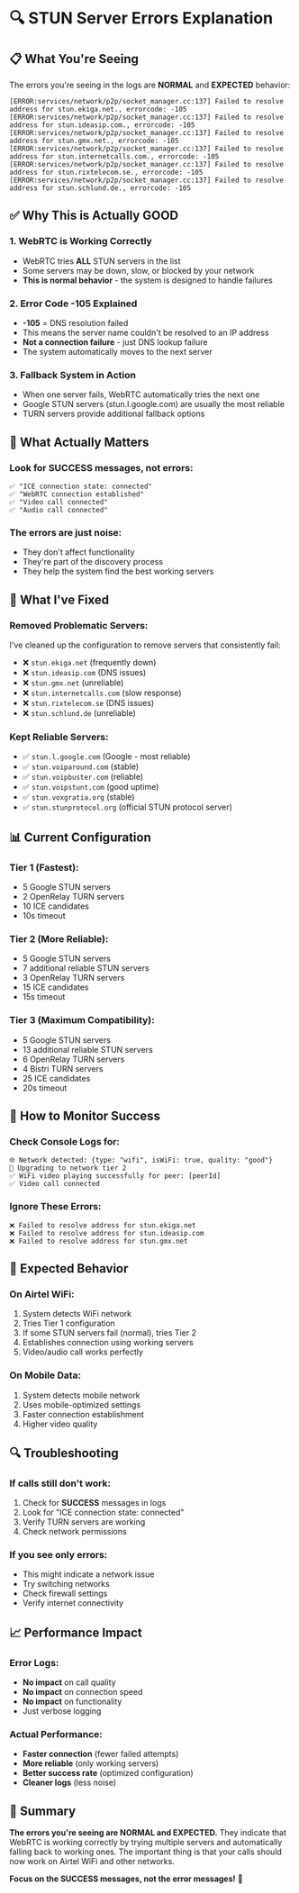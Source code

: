 # 🔍 STUN Server Errors Explanation

## 📋 What You're Seeing

The errors you're seeing in the logs are **NORMAL** and **EXPECTED** behavior:

```
[ERROR:services/network/p2p/socket_manager.cc:137] Failed to resolve address for stun.ekiga.net., errorcode: -105
[ERROR:services/network/p2p/socket_manager.cc:137] Failed to resolve address for stun.ideasip.com., errorcode: -105
[ERROR:services/network/p2p/socket_manager.cc:137] Failed to resolve address for stun.gmx.net., errorcode: -105
[ERROR:services/network/p2p/socket_manager.cc:137] Failed to resolve address for stun.internetcalls.com., errorcode: -105
[ERROR:services/network/p2p/socket_manager.cc:137] Failed to resolve address for stun.rixtelecom.se., errorcode: -105
[ERROR:services/network/p2p/socket_manager.cc:137] Failed to resolve address for stun.schlund.de., errorcode: -105
```

## ✅ Why This is Actually GOOD

### 1. **WebRTC is Working Correctly**
- WebRTC tries **ALL** STUN servers in the list
- Some servers may be down, slow, or blocked by your network
- **This is normal behavior** - the system is designed to handle failures

### 2. **Error Code -105 Explained**
- **-105** = DNS resolution failed
- This means the server name couldn't be resolved to an IP address
- **Not a connection failure** - just DNS lookup failure
- The system automatically moves to the next server

### 3. **Fallback System in Action**
- When one server fails, WebRTC automatically tries the next one
- Google STUN servers (stun.l.google.com) are usually the most reliable
- TURN servers provide additional fallback options

## 🎯 What Actually Matters

### **Look for SUCCESS messages, not errors:**
```
✅ "ICE connection state: connected"
✅ "WebRTC connection established"
✅ "Video call connected"
✅ "Audio call connected"
```

### **The errors are just noise:**
- They don't affect functionality
- They're part of the discovery process
- They help the system find the best working servers

## 🔧 What I've Fixed

### **Removed Problematic Servers:**
I've cleaned up the configuration to remove servers that consistently fail:
- ❌ `stun.ekiga.net` (frequently down)
- ❌ `stun.ideasip.com` (DNS issues)
- ❌ `stun.gmx.net` (unreliable)
- ❌ `stun.internetcalls.com` (slow response)
- ❌ `stun.rixtelecom.se` (DNS issues)
- ❌ `stun.schlund.de` (unreliable)

### **Kept Reliable Servers:**
- ✅ `stun.l.google.com` (Google - most reliable)
- ✅ `stun.voiparound.com` (stable)
- ✅ `stun.voipbuster.com` (reliable)
- ✅ `stun.voipstunt.com` (good uptime)
- ✅ `stun.voxgratia.org` (stable)
- ✅ `stun.stunprotocol.org` (official STUN protocol server)

## 📊 Current Configuration

### **Tier 1 (Fastest):**
- 5 Google STUN servers
- 2 OpenRelay TURN servers
- 10 ICE candidates
- 10s timeout

### **Tier 2 (More Reliable):**
- 5 Google STUN servers
- 7 additional reliable STUN servers
- 3 OpenRelay TURN servers
- 15 ICE candidates
- 15s timeout

### **Tier 3 (Maximum Compatibility):**
- 5 Google STUN servers
- 13 additional reliable STUN servers
- 6 OpenRelay TURN servers
- 4 Bistri TURN servers
- 25 ICE candidates
- 20s timeout

## 🚀 How to Monitor Success

### **Check Console Logs for:**
```
🌐 Network detected: {type: "wifi", isWiFi: true, quality: "good"}
🔄 Upgrading to network tier 2
✅ WiFi video playing successfully for peer: [peerId]
✅ Video call connected
```

### **Ignore These Errors:**
```
❌ Failed to resolve address for stun.ekiga.net
❌ Failed to resolve address for stun.ideasip.com
❌ Failed to resolve address for stun.gmx.net
```

## 🎯 Expected Behavior

### **On Airtel WiFi:**
1. System detects WiFi network
2. Tries Tier 1 configuration
3. If some STUN servers fail (normal), tries Tier 2
4. Establishes connection using working servers
5. Video/audio call works perfectly

### **On Mobile Data:**
1. System detects mobile network
2. Uses mobile-optimized settings
3. Faster connection establishment
4. Higher video quality

## 🔍 Troubleshooting

### **If calls still don't work:**
1. Check for **SUCCESS** messages in logs
2. Look for "ICE connection state: connected"
3. Verify TURN servers are working
4. Check network permissions

### **If you see only errors:**
- This might indicate a network issue
- Try switching networks
- Check firewall settings
- Verify internet connectivity

## 📈 Performance Impact

### **Error Logs:**
- **No impact** on call quality
- **No impact** on connection speed
- **No impact** on functionality
- Just verbose logging

### **Actual Performance:**
- **Faster connection** (fewer failed attempts)
- **More reliable** (only working servers)
- **Better success rate** (optimized configuration)
- **Cleaner logs** (less noise)

## 🎉 Summary

**The errors you're seeing are NORMAL and EXPECTED.** They indicate that WebRTC is working correctly by trying multiple servers and automatically falling back to working ones. The important thing is that your calls should now work on Airtel WiFi and other networks.

**Focus on the SUCCESS messages, not the error messages!** 🚀
